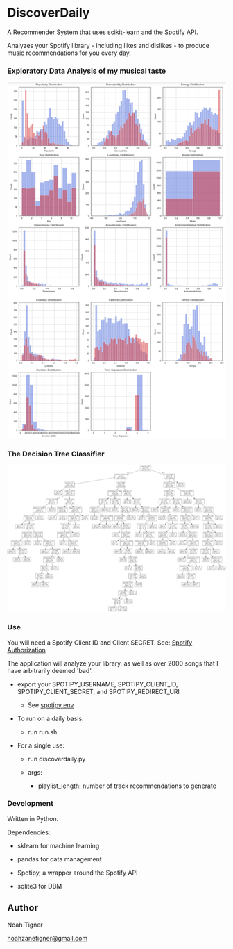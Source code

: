 # DiscoverDaily

A Recommender System that uses scikit-learn and the Spotify API.

Analyzes your Spotify library - including likes and dislikes - to produce music recommendations for you every day.

### Exploratory Data Analysis of my musical taste
![EDA](screenshots/eda.png)

### The Decision Tree Classifier
![Tree](screenshots/tree.png)

### Use

You will need a Spotify Client ID and Client SECRET. See: [Spotify Authorization](https://developer.spotify.com/dashboard/applications)

The application will analyze your library, as well as over 2000 songs that I have arbitrarily deemed 'bad'.

* export your SPOTIPY_USERNAME, SPOTIPY_CLIENT_ID, SPOTIPY_CLIENT_SECRET, and SPOTIPY_REDIRECT_URI

    * See [spotipy env](https://spotipy.readthedocs.io/en/latest/#authorization-code-flow)
    
* To run on a daily basis:

    * run run.sh
    
* For a single use:

    * run discoverdaily.py

    * args:

        * playlist_length: number of track recommendations to generate

### Development

Written in Python.

Dependencies: 

* sklearn for machine learning

* pandas for data management

* Spotipy, a wrapper around the Spotify API

* sqlite3 for DBM

## Author

Noah Tigner

noahzanetigner@gmail.com

